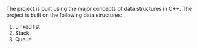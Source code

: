 The project is built using the major concepts of data structures in C++.
The project is built on the following data structures:
1. Linked list
2. Stack
3. Queue


